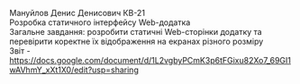 Мануйлов Денис Денисович КВ-21  
Розробка статичного інтерфейсу Web-додатка  
Загальне завдання: розробити статичні Web-сторінки додатку та перевірити коректне їх відображення на екранах різного розміру  
Звіт - https://docs.google.com/document/d/1L2vgbyPCmK3p6tFGixu82Xo7_69GI1wAVhmY_xXt1X0/edit?usp=sharing  
